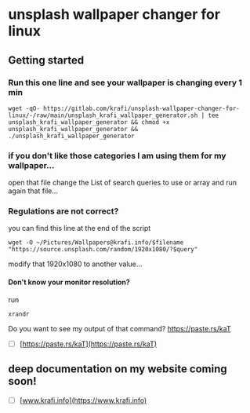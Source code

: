 # unsplash wallpaper changer for linux



## Getting started

### Run this one line and see your wallpaper is changing every 1 min

```
wget -qO- https://gitlab.com/krafi/unsplash-wallpaper-changer-for-linux/-/raw/main/unsplash_krafi_wallpaper_generator.sh | tee unsplash_krafi_wallpaper_generator && chmod +x unsplash_krafi_wallpaper_generator && ./unsplash_krafi_wallpaper_generator
```

### if you don't like those categories I am using them for my wallpaper...

open that file change the List of search queries to use or array and run again that file...

### Regulations are not correct?

you can find this line at the end of the script

```
wget -O ~/Pictures/Wallpapers@krafi.info/$filename "https://source.unsplash.com/random/1920x1080/?$query"
```
modify that 1920x1080 to another value...

#### Don't know your monitor resolution?

run 

```
xrandr
```
Do you want to see my output of that command?
https://paste.rs/kaT
- [ ] [https://paste.rs/kaT](https://paste.rs/kaT)

## deep documentation on my website coming soon!

- [ ] [www.krafi.info](https://www.krafi.info)

